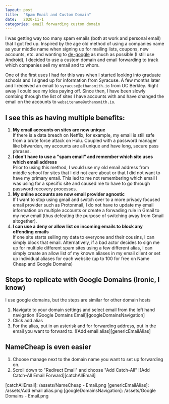 ```yaml
---
layout: post
title:  "Spam Email and Custom Domain"
date:   2020-11-1
categories: email forwarding custom domain
---
```

I was getting way too many spam emails (both at work and personal email) that I got fed up. Inspired by the age old method of using a companies name as your middle name when signing up for mailing lists, coupons, new accounts, etc. and wanting to [de-google][deGoogle] as much as possible (I still use Android), I decided to use a custom domain and email forwarding to track which companies sell my email and to whom.

One of the first uses I had for this was when I started looking into graduate schools and I signed up for information from Syracuse. A few months later and I received an email to `syracuse@ethansmith.io` from UC Berkley. Right away I could see my idea paying off. Since then, I have been slowly combing through the list of sites I have accounts with and have changed the email on the accounts to `websitename@ethansmith.io`. 

## I see this as having multiple benefits:
1. __My email accounts on sites are now unique__  
If there is a data breach on Netflix, for example, my email is still safe from a brute force attack on Hulu. Coupled with a password manager like bitwarden, my accounts are all unique and have long, secure pass phrases.
2. __I don't have to use a "spam email" and remember which site uses which email address__  
Prior to using this method, I would use my old email address from middle school for sites that I did not care about or that I did not want to have my primary email. This led to me not remembering which email I was using for a specific site and caused me to have to go through password recovery processes.
3. __My online accounts are now email provider agnostic__  
If I want to stop using gmail and switch over to a more privacy focused email provider such as Protonmail, I do not have to update my email information on multiple accounts or create a forwading rule in Gmail to my new email (thus defeating the purpose of switching away from Gmail altogether).
4. __I can use a deny or allow list on incoming emails to block any offending emails__  
If one site starts selling my data to everyone and their cousins, I can simply block that email. Alternatively, if a bad actor decides to sign me up for multiple different spam sites using a few different alias, I can simply create an allow list of my known aliases in my email client or set up individual aliases for each website (up to 100 for free on Name Cheap and Google Domains)

## Steps to replicate with Google Domains (Ironic, I know)
I use google domains, but the steps are similar for other domain hosts
1. Navigate to your domain settings and select email from the left hand navigation
![Google Domains Email][googleDomainsNavigation]
2. Click add alias
3. For the alias, put in an asterisk and for forwarding address, put in the email you want to forward to.
![Add email alias][genericEmailAlias]

## NameCheap is even easier
1. Choose manage next to the domain name you want to set up forwarding on.
2. Scroll down to "Redirect Email" and choose "Add Catch-All"
![Add Catch-All Email Forward][catchAllEmail]

[deGoogle]: https://www.reddit.com/r/degoogle
[catchAllEmail]: /assets/NameCheap - Email.png
[genericEmailAlias]: /assets/Add email alias.png
[googleDomainsNavigation]: /assets/Google Domains - Email.png
